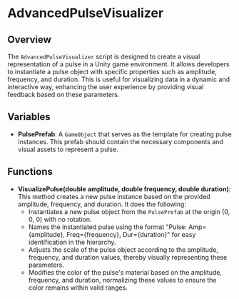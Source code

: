 # AdvancedPulseVisualizer

## Overview
The `AdvancedPulseVisualizer` script is designed to create a visual representation of a pulse in a Unity game environment. It allows developers to instantiate a pulse object with specific properties such as amplitude, frequency, and duration. This is useful for visualizing data in a dynamic and interactive way, enhancing the user experience by providing visual feedback based on these parameters.

## Variables
- **PulsePrefab**: A `GameObject` that serves as the template for creating pulse instances. This prefab should contain the necessary components and visual assets to represent a pulse.

## Functions
- **VisualizePulse(double amplitude, double frequency, double duration)**: This method creates a new pulse instance based on the provided amplitude, frequency, and duration. It does the following:
  - Instantiates a new pulse object from the `PulsePrefab` at the origin (0, 0, 0) with no rotation.
  - Names the instantiated pulse using the format "Pulse: Amp={amplitude}, Freq={frequency}, Dur={duration}" for easy identification in the hierarchy.
  - Adjusts the scale of the pulse object according to the amplitude, frequency, and duration values, thereby visually representing these parameters.
  - Modifies the color of the pulse's material based on the amplitude, frequency, and duration, normalizing these values to ensure the color remains within valid ranges.